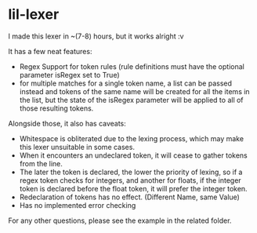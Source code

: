 # lil-lexer
I made this lexer in ~(7-8) hours, but it works alright :v

It has a few neat features:
  - Regex Support for token rules (rule definitions must have the optional parameter isRegex set to True)
  - for multiple matches for a single token name, a list can be passed instead and tokens of the same name will be created for all the items in the list, but the state of the isRegex parameter will be applied to all of those resulting tokens.

Alongside those, it also has caveats:
  - Whitespace is obliterated due to the lexing process, which may make this lexer unsuitable in some cases.
  - When it encounters an undeclared token, it will cease to gather tokens from the line.
  - The later the token is declared, the lower the priority of lexing, so if a regex token checks for integers, and another for floats, if the integer token is declared before the float token, it will prefer the integer token.
  - Redeclaration of tokens has no effect. (Different Name, same Value)
  - Has no implemented error checking

For any other questions, please see the example in the related folder.
